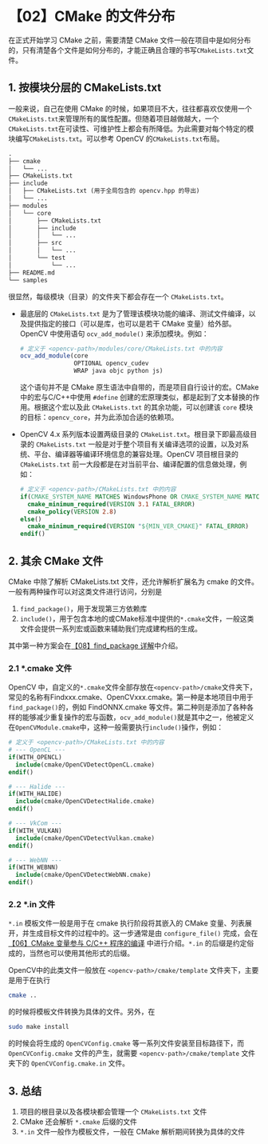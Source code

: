 # 【02】CMake 的文件分布

在正式开始学习 CMake 之前，需要清楚 CMake 文件一般在项目中是如何分布的，只有清楚各个文件是如何分布的，才能正确且合理的书写`CMakeLists.txt`文件。

## 1. 按模块分层的 CMakeLists.txt

一般来说，自己在使用 CMake 的时候，如果项目不大，往往都喜欢仅使用一个`CMakeLists.txt`来管理所有的属性配置。但随着项目越做越大，一个`CMakeLists.txt`在可读性、可维护性上都会有所降低。为此需要对每个特定的模块编写`CMakeLists.txt`。可以参考 OpenCV 的`CMakeLists.txt`布局。

```txt
.
├── cmake
│   └── ...
├── CMakeLists.txt
├── include
│   ├── CMakeLists.txt (用于全局包含的 opencv.hpp 的导出)
│   └── ...
├── modules
│   └── core
│       ├── CMakeLists.txt
│       ├── include
│       │   └── ...
│       ├── src
│       │   └── ...
│       └── test
│           └── ...
├── README.md
└── samples
```

很显然，每级模块（目录）的文件夹下都会存在一个 `CMakeLists.txt`。

- 最底层的 `CMakeLists.txt` 是为了管理该模块功能的编译、测试文件编译，以及提供指定的接口（可以是库，也可以是若干 CMake 变量）给外部。OpenCV 中使用语句 `ocv_add_module()` 来添加模块。例如：

  ```cmake
  # 定义于 <opencv-path>/modules/core/CMakeLists.txt 中的内容
  ocv_add_module(core
                 OPTIONAL opencv_cudev
                 WRAP java objc python js)
  ```

  这个语句并不是 CMake 原生语法中自带的，而是项目自行设计的宏。CMake 中的宏与C/C++中使用 `#define` 创建的宏原理类似，都是起到了文本替换的作用。根据这个宏以及此 `CMakeLists.txt` 的其余功能，可以创建该 `core` 模块的目标：`opencv_core`，并为此添加合适的依赖项。

- OpenCV 4.x 系列版本设置两级目录的 `CMakeList.txt`。根目录下即最高级目录的 `CMakeLists.txt` 一般是对于整个项目有关编译选项的设置，以及对系统、平台、编译器等编译环境信息的兼容处理。OpenCV 项目根目录的 `CMakeLists.txt` 前一大段都是在对当前平台、编译配置的信息做处理，例如：

  ```cmake
  # 定义于 <opencv-path>/CMakeLists.txt 中的内容
  if(CMAKE_SYSTEM_NAME MATCHES WindowsPhone OR CMAKE_SYSTEM_NAME MATCHES WindowsStore)
    cmake_minimum_required(VERSION 3.1 FATAL_ERROR)
    cmake_policy(VERSION 2.8)
  else()
    cmake_minimum_required(VERSION "${MIN_VER_CMAKE}" FATAL_ERROR)
  endif()
  ```

## 2. 其余 CMake 文件

CMake 中除了解析 CMakeLists.txt 文件，还允许解析扩展名为 cmake 的文件。一般有两种操作可以对这类文件进行访问，分别是

1. `find_package()`，用于发现第三方依赖库
2. `include()`，用于包含本地的或CMake标准中提供的`*.cmake`文件，一般这类文件会提供一系列宏或函数来辅助我们完成建构档的生成。

其中第一种方案会在[【08】find_package 详解](08.md)中介绍。

### 2.1 *.cmake 文件

OpenCV 中，自定义的`*.cmake`文件全部存放在`<opencv-path>/cmake`文件夹下，常见的名称有Findxxx.cmake、OpenCVxxx.cmake。第一种是本地项目中用于`find_package()`的，例如 FindONNX.cmake 等文件。第二种则是添加了各种各样的能够减少重复操作的宏与函数，`ocv_add_module()`就是其中之一，他被定义在`OpenCVModule.cmake`中，这种一般需要执行`include()`操作，例如：

```cmake
# 定义于 <opencv-path>/CMakeLists.txt 中的内容
# --- OpenCL ---
if(WITH_OPENCL)
  include(cmake/OpenCVDetectOpenCL.cmake)
endif()

# --- Halide ---
if(WITH_HALIDE)
  include(cmake/OpenCVDetectHalide.cmake)
endif()

# --- VkCom ---
if(WITH_VULKAN)
  include(cmake/OpenCVDetectVulkan.cmake)
endif()

# --- WebNN ---
if(WITH_WEBNN)
  include(cmake/OpenCVDetectWebNN.cmake)
endif()
```

### 2.2 *.in 文件

`*.in` 模板文件一般是用于在 cmake 执行阶段将其嵌入的 CMake 变量、列表展开，并生成目标文件的过程中的。这一步通常是由 `configure_file()` 完成，会在[【06】CMake 变量参与 C/C++ 程序的编译](06.md) 中进行介绍。`*.in` 的后缀是约定俗成的，当然也可以使用其他形式的后缀。

OpenCV中的此类文件一般放在 `<opencv-path>/cmake/template` 文件夹下，主要是用于在执行

```bash
cmake ..
```

的时候将模板文件转换为具体的文件。另外，在

```bash
sudo make install
```

的时候会将生成的 `OpenCVConfig.cmake` 等一系列文件安装至目标路径下，而 `OpenCVConfig.cmake` 文件的产生，就需要 `<opencv-path>/cmake/template` 文件夹下的 `OpenCVConfig.cmake.in` 文件。

## 3. 总结

1. 项目的根目录以及各模块都会管理一个 `CMakeLists.txt` 文件
2. CMake 还会解析 `*.cmake` 后缀的文件
3. `*.in` 文件一般作为模板文件，一般在 CMake 解析期间转换为具体的文件

